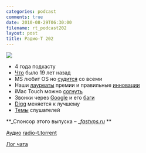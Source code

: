 ```yaml
---
categories: podcast
comments: true
date: 2010-08-29T06:30:00
filename: rt_podcast202
layout: post
title: Радио-Т 202
---
```


![](https://radio-t.com/images/radio-t/rt202.jpg)

- 4 года подкасту
- [Что](http://www.linux.org.ru/news/linux-general/5262344) было 19 лет назад
- MS любит OS но [судится](http://mashable.com/2010/08/27/microsoft-co-founder-sues-apple-google-facebook/) со всеми
- Наши [лауреаты](http://www.opennet.ru/opennews/art.shtml?num=27747) премии и правильные [инновации](http://internetno.net/2010/08/27/the-economist-nazval-yota-liderom-rossiyskih-innovatsiy/)
- iMac Touch можно [согнуть](http://www.crunchgear.com/2010/08/23/apples-imac-and-macbook-touch-patents-tease-ios-convertible-devices/)
- Звонки через [Google](http://mashable.com/2010/08/25/google-voice-gmail-2/) и его [баги](http://mashable.com/2010/08/27/gmail-bug-spam/)
- [Digg](http://internetno.net/2010/08/27/new-digg-review/) меняется к лучшему
- [Темы](http://radio-t.com/temi_dlja_vipuskov/temy-dlya-202/) слушателей

**_Спонсор этого выпуска – _[_fastvps.ru_](http://fastvps.ru/) **

[Аудио](http://archive.rucast.net/radio-t/media/rt_podcast202.mp3)
[radio-t.torrent](http://www.radio-t.com/torrents/rt_podcast202.mp3.torrent)

[Лог чата](http://chat.radio-t.com/logs/radio-t-202.html)
<audio src="http://archive.rucast.net/radio-t/media/rt_podcast202.mp3" preload="none"></audio>
